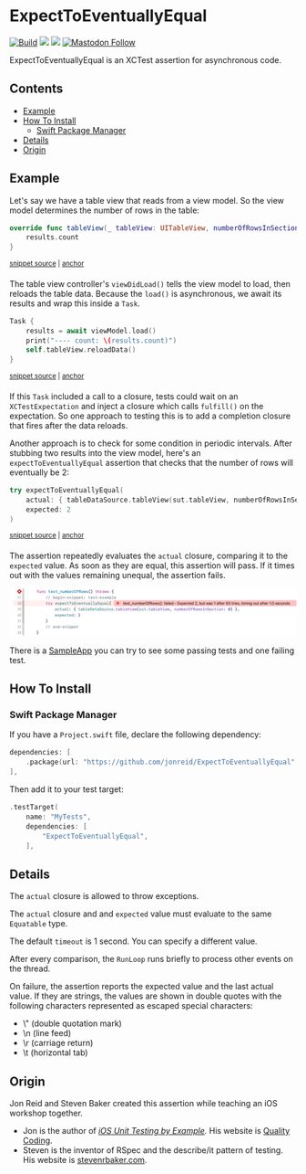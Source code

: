# ExpectToEventuallyEqual

[![Build](https://github.com/jonreid/ExpectToEventuallyEqual/actions/workflows/build.yml/badge.svg)](https://github.com/jonreid/ExpectToEventuallyEqual/actions/workflows/build.yml)
[![](https://img.shields.io/endpoint?url=https%3A%2F%2Fswiftpackageindex.com%2Fapi%2Fpackages%2Fjonreid%2FExpectToEventuallyEqual%2Fbadge%3Ftype%3Dswift-versions)](https://swiftpackageindex.com/jonreid/ExpectToEventuallyEqual)
[![](https://img.shields.io/endpoint?url=https%3A%2F%2Fswiftpackageindex.com%2Fapi%2Fpackages%2Fjonreid%2FExpectToEventuallyEqual%2Fbadge%3Ftype%3Dplatforms)](https://swiftpackageindex.com/jonreid/ExpectToEventuallyEqual)
[![Mastodon Follow](https://img.shields.io/mastodon/follow/109765011064804734?domain=https%3A%2F%2Fiosdev.space
)](https://iosdev.space/@qcoding)

ExpectToEventuallyEqual is an XCTest assertion for asynchronous code.

<!-- toc -->
## Contents

  * [Example](#example)
  * [How To Install](#how-to-install)
    * [Swift Package Manager](#swift-package-manager)
  * [Details](#details)
  * [Origin](#origin)<!-- endToc -->

## Example

Let's say we have a table view that reads from a view model. So the view model determines the number of rows in the table:

<!-- snippet: number-of-rows -->
<a id='snippet-number-of-rows'></a>
```swift
override func tableView(_ tableView: UITableView, numberOfRowsInSection section: Int) -> Int {
    results.count
}
```
<sup><a href='/SampleApp/SampleApp/TableViewController.swift#L24-L28' title='Snippet source file'>snippet source</a> | <a href='#snippet-number-of-rows' title='Start of snippet'>anchor</a></sup>
<!-- endSnippet -->

The table view controller's `viewDidLoad()` tells the view model to load, then reloads the table data. Because the `load()` is asynchronous, we await its results and wrap this inside a `Task`.

<!-- snippet: task -->
<a id='snippet-task'></a>
```swift
Task {
    results = await viewModel.load()
    print("---- count: \(results.count)")
    self.tableView.reloadData()
}
```
<sup><a href='/SampleApp/SampleApp/TableViewController.swift#L15-L21' title='Snippet source file'>snippet source</a> | <a href='#snippet-task' title='Start of snippet'>anchor</a></sup>
<!-- endSnippet -->

If this `Task` included a call to a closure, tests could wait on an `XCTestExpectation` and inject a closure which calls `fulfill()` on the expectation. So one approach to testing this is to add a completion closure that fires after the data reloads.

Another approach is to check for some condition in periodic intervals. After stubbing two results into the view model, here's an `expectToEventuallyEqual` assertion that checks that the number of rows will eventually be 2:

<!-- snippet: test-example -->
<a id='snippet-test-example'></a>
```swift
try expectToEventuallyEqual(
    actual: { tableDataSource.tableView(sut.tableView, numberOfRowsInSection: 0) },
    expected: 2
)
```
<sup><a href='/SampleApp/SampleAppTests/TableViewControllerTests.swift#L32-L37' title='Snippet source file'>snippet source</a> | <a href='#snippet-test-example' title='Start of snippet'>anchor</a></sup>
<!-- endSnippet -->

The assertion repeatedly evaluates the `actual` closure, comparing it to the `expected` value. As soon as they are equal, this assertion will pass. If it times out with the values remaining unequal, the assertion fails.

![Example failure says test_numberOfRows(): failed - Expected 2, but was 1 after 93 tries, timing out after 1.0 seconds](images/example-failure.png)

There is a [SampleApp](SampleApp) you can try to see some passing tests and one failing test.

## How To Install

### Swift Package Manager

If you have a `Project.swift` file, declare the following dependency:

```swift
dependencies: [
    .package(url: "https://github.com/jonreid/ExpectToEventuallyEqual", from: "1.0.0"),
],
```

Then add it to your test target:

```swift
.testTarget(
    name: "MyTests",
    dependencies: [
        "ExpectToEventuallyEqual",
    ],
```

## Details

The `actual` closure is allowed to throw exceptions.

The `actual` closure and  and `expected` value must evaluate to the same `Equatable` type.

The default `timeout` is 1 second. You can specify a different value.

After every comparison, the `RunLoop` runs briefly to process other events on the thread.

On failure, the assertion reports the expected value and the last actual value. If they are strings, the values are shown in double quotes with the following characters represented as escaped special characters:

- \\" (double quotation mark)
- \n (line feed)
- \r (carriage return)
- \t (horizontal tab)

## Origin

Jon Reid and Steven Baker created this assertion while teaching an iOS workshop together.

- Jon is the author of _[iOS Unit Testing by Example](https://iosunittestingbyexample.com)._ His website is [Quality Coding](https://qualitycoding.org).
- Steven is the inventor of RSpec and the describe/it pattern of testing. His website is [stevenrbaker.com](https://stevenrbaker.com).
